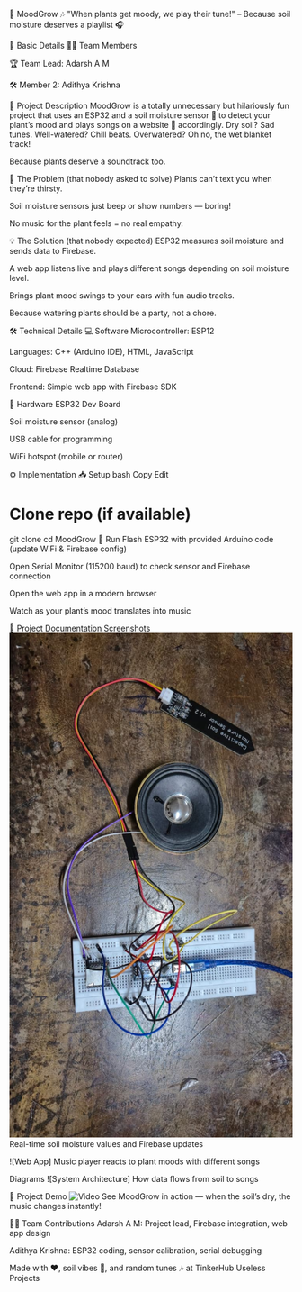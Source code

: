 🌱 MoodGrow 🎶
"When plants get moody, we play their tune!" – Because soil moisture deserves a playlist 🎧

📌 Basic Details
👨‍💻 Team Members

🏆 Team Lead: Adarsh A M

🛠 Member 2: Adithya Krishna

📝 Project Description
MoodGrow is a totally unnecessary but hilariously fun project that uses an ESP32 and a soil moisture sensor 🌿 to detect your plant’s mood and plays songs on a website 🎵 accordingly. Dry soil? Sad tunes. Well-watered? Chill beats. Overwatered? Oh no, the wet blanket track!

Because plants deserve a soundtrack too.

🤦 The Problem (that nobody asked to solve)
Plants can’t text you when they’re thirsty.

Soil moisture sensors just beep or show numbers — boring!

No music for the plant feels = no real empathy.

💡 The Solution (that nobody expected)
ESP32 measures soil moisture and sends data to Firebase.

A web app listens live and plays different songs depending on soil moisture level.

Brings plant mood swings to your ears with fun audio tracks.

Because watering plants should be a party, not a chore.

🛠 Technical Details
💻 Software
Microcontroller: ESP12

Languages: C++ (Arduino IDE), HTML, JavaScript

Cloud: Firebase Realtime Database

Frontend: Simple web app with Firebase SDK

📱 Hardware
ESP32 Dev Board

Soil moisture sensor (analog)

USB cable for programming

WiFi hotspot (mobile or router)

⚙️ Implementation
📥 Setup
bash
Copy
Edit
# Clone repo (if available)
git clone <useless>
cd MoodGrow
🚀 Run
Flash ESP32 with provided Arduino code (update WiFi & Firebase config)

Open Serial Monitor (115200 baud) to check sensor and Firebase connection

Open the web app in a modern browser

Watch as your plant’s mood translates into music

📸 Project Documentation
Screenshots
![HARDWARE](moodgrow.png)
Real-time soil moisture values and Firebase updates

![Web App]
Music player reacts to plant moods with different songs

Diagrams
![System Architecture]
How data flows from soil to songs

🎥 Project Demo
![Video](https://drive.google.com/file/d/1hz3_JYkgy1wzwo0hhS8U8BtxVDqX_XIU/view?usp=drivesdk) 
See MoodGrow in action — when the soil’s dry, the music changes instantly!

👨‍💻 Team Contributions
Adarsh A M: Project lead, Firebase integration, web app design

Adithya Krishna: ESP32 coding, sensor calibration, serial debugging

Made with ❤️, soil vibes 🌱, and random tunes 🎶 at TinkerHub Useless Projects

